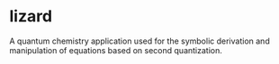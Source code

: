 # lizard
A quantum chemistry application used for the symbolic derivation and manipulation of equations based on second quantization.
